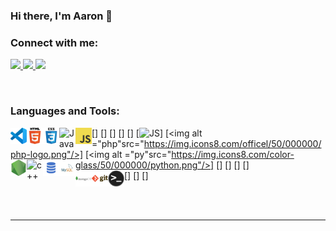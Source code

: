 ### Hi there, I'm Aaron 👋 

### Connect with me:

[<img src="https://img.icons8.com/ios-filled/50/000000/codepen.png"/> ][website]
[<img src="https://img.icons8.com/fluency/50/000000/linkedin.png"/> ][linkedin]
[<img src="https://img.icons8.com/color/50/000000/instagram.png"/>][instagram]

<br/>

### Languages and Tools:        

[<img align="left" alt="Visual Studio Code" width="26px" src="https://raw.githubusercontent.com/github/explore/80688e429a7d4ef2fca1e82350fe8e3517d3494d/topics/visual-studio-code/visual-studio-code.png" />]
[<img align="left" alt="HTML5" width="26px" src="https://raw.githubusercontent.com/github/explore/80688e429a7d4ef2fca1e82350fe8e3517d3494d/topics/html/html.png" />]
[<img align="left" alt="CSS3" width="26px" src="https://raw.githubusercontent.com/github/explore/80688e429a7d4ef2fca1e82350fe8e3517d3494d/topics/css/css.png" />]
[<img align="left" alt="Java" width="26px" src="https://img.icons8.com/color/50/000000/java-coffee-cup-logo--v1.png" />]
[<img align="left" alt="JavaScript" width="26px" src="https://raw.githubusercontent.com/github/explore/80688e429a7d4ef2fca1e82350fe8e3517d3494d/topics/javascript/javascript.png" />]
[<img alt ="JS" src="https://img.icons8.com/color/50/000000/javascript--v1.png"/>]
[<img alt ="php"src="https://img.icons8.com/officel/50/000000/php-logo.png"/>]
[<img alt ="py"src="https://img.icons8.com/color-glass/50/000000/python.png"/>]
[<img align="left" alt="Node.js" width="26px" src="https://raw.githubusercontent.com/github/explore/80688e429a7d4ef2fca1e82350fe8e3517d3494d/topics/nodejs/nodejs.png" />]
[<img align="left" alt="c++" width="26px" src="https://img.icons8.com/color/50/000000/c-plus-plus-logo.png" />]
[<img align="left" alt="SQL" width="26px" src="https://raw.githubusercontent.com/github/explore/80688e429a7d4ef2fca1e82350fe8e3517d3494d/topics/sql/sql.png" />]
[<img align="left" alt="MySQL" width="26px" src="https://raw.githubusercontent.com/github/explore/80688e429a7d4ef2fca1e82350 fe8e3517d3494d/topics/mysql/mysql.png" />]                 
[<img align="left" alt="MongoDB" width="26px" src="https://raw.githubusercontent.com/github/explore/80688e429a7d4ef2fca1e82350fe8e3517d3494d/topics/mongodb/mongodb.png" />]
[<img align="left" alt="Git" width="26px" src="https://raw.githubusercontent.com/github/explore/80688e429a7d4ef2fca1e82350fe8e3517d3494d/topics/git/git.png" />]
[<img align="left" alt="Terminal" width="26px" src="https://raw.githubusercontent.com/github/explore/80688e429a7d4ef2fca1e82350fe8e3517d3494d/topics/terminal/terminal.png" />]

<br />
<br />

---


[website]: https://codepen.io/aaronroyan
[instagram]: https://instagram.com/adjroyan
[linkedin]: https://linkedin.com/in/codeSTACKr
